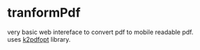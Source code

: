 # tranformPdf
very basic web intereface to convert pdf to mobile readable pdf. <br>
uses [k2pdfopt](http://www.willus.com/k2pdfopt/) library.<br>

